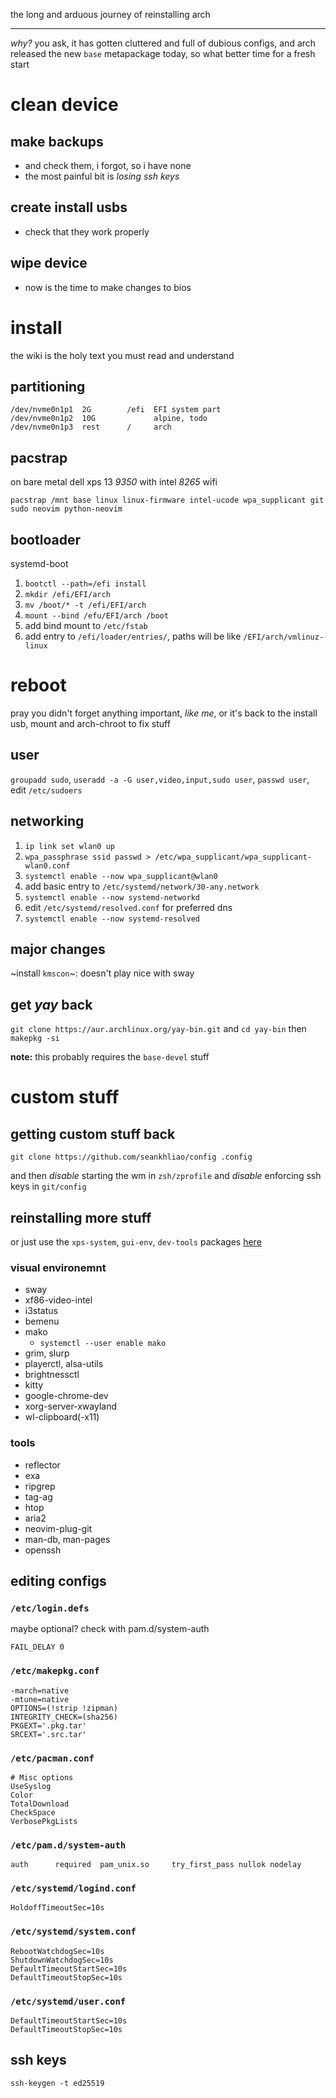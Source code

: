 the long and arduous journey of reinstalling arch

---

*why?*
you ask,
it has gotten cluttered and full of dubious configs,
and arch released the new `base` metapackage today,
so what better time for a fresh start

# clean device

## make backups

  - and check them, i forgot, so i have none
  - the most painful bit is *losing ssh keys*

## create install usbs

  - check that they work properly

## wipe device

  - now is the time to make changes to bios

# install

the wiki is the holy text you must read and understand

## partitioning

```
/dev/nvme0n1p1  2G        /efi  EFI system part
/dev/nvme0n1p2  10G             alpine, todo
/dev/nvme0n1p3  rest      /     arch
```

## pacstrap

on bare metal dell xps 13 *9350* with intel *8265* wifi

```
pacstrap /mnt base linux linux-firmware intel-ucode wpa_supplicant git sudo neovim python-neovim
```

## bootloader

systemd-boot

1. `bootctl --path=/efi install`
2. `mkdir /efi/EFI/arch`
3. `mv /boot/* -t /efi/EFI/arch`
4. `mount --bind /efu/EFI/arch /boot`
5. add bind mount to `/etc/fstab`
6. add entry to `/efi/loader/entries/`, paths will be like `/EFI/arch/vmlinuz-linux`

# reboot

pray you didn't forget anything important, 
*like me*,
or it's back to the install usb, mount and arch-chroot to fix stuff

## user

`groupadd sudo`, `useradd -a -G user,video,input,sudo user`, `passwd user`, edit `/etc/sudoers`

## networking

1. `ip link set wlan0 up`
2. `wpa_passphrase ssid passwd > /etc/wpa_supplicant/wpa_supplicant-wlan0.conf`
3. `systemctl enable --now wpa_supplicant@wlan0`
4. add basic entry to `/etc/systemd/network/30-any.network`
5. `systemctl enable --now systemd-networkd`
6. edit `/etc/systemd/resolved.conf` for preferred dns
7. `systemctl enable --now systemd-resolved` 

## major changes

~install `kmscon`~: doesn't play nice with sway

## get *yay* back

`git clone https://aur.archlinux.org/yay-bin.git` 
and `cd yay-bin` 
then `makepkg -si`

**note:** this probably requires the `base-devel` stuff

# custom stuff

## getting custom stuff back

`git clone https://github.com/seankhliao/config .config`

and then *disable* starting the wm in `zsh/zprofile` 
and *disable* enforcing ssh keys in `git/config`

## reinstalling more stuff

or just use the `xps-system`, `gui-env`, `dev-tools` packages [here](https://github.com/seankhliao/pkgbuilds)

### visual environemnt
  - sway
  - xf86-video-intel
  - i3status
  - bemenu
  - mako
    - `systemctl --user enable mako`
  - grim, slurp
  - playerctl, alsa-utils
  - brightnessctl
  - kitty
  - google-chrome-dev
  - xorg-server-xwayland
  - wl-clipboard(-x11)

### tools
  - reflector
  - exa
  - ripgrep
  - tag-ag
  - htop
  - aria2
  - neovim-plug-git
  - man-db, man-pages
  - openssh

## editing configs

### `/etc/login.defs`
maybe optional? check with pam.d/system-auth
```
FAIL_DELAY 0
```

### `/etc/makepkg.conf`
```
-march=native
-mtune=native
OPTIONS=(!strip !zipman)
INTEGRITY_CHECK=(sha256)
PKGEXT='.pkg.tar'
SRCEXT='.src.tar'
```

### `/etc/pacman.conf`
```
# Misc options
UseSyslog
Color
TotalDownload
CheckSpace
VerbosePkgLists
```

### `/etc/pam.d/system-auth`
```
auth      required  pam_unix.so     try_first_pass nullok nodelay
```

### `/etc/systemd/logind.conf`
```
HoldoffTimeoutSec=10s
```

### `/etc/systemd/system.conf`
```
RebootWatchdogSec=10s
ShutdownWatchdogSec=10s
DefaultTimeoutStartSec=10s
DefaultTimeoutStopSec=10s
```
### `/etc/systemd/user.conf`
```
DefaultTimeoutStartSec=10s
DefaultTimeoutStopSec=10s
```

## ssh keys

```
ssh-keygen -t ed25519
```
